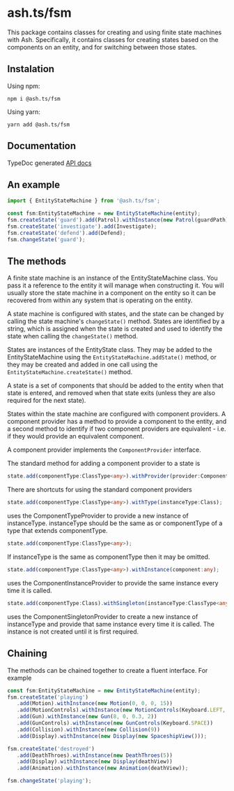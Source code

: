 # ash.ts/fsm

This package contains classes for creating and using finite state machines with Ash. Specifically, it contains
classes for creating states based on the components on an entity, and for switching between those states.

## Instalation

Using npm:

`npm i @ash.ts/fsm`

Using yarn:
 
`yarn add @ash.ts/fsm`

## Documentation

TypeDoc generated [API docs](https://icek.github.io/ash/modules/_ash_ts_fsm.html)

## An example
```typescript
import { EntityStateMachine } from '@ash.ts/fsm';

const fsm:EntityStateMachine = new EntityStateMachine(entity);
fsm.createState('guard').add(Patrol).withInstance(new Patrol(guardPath));
fsm.createState('investigate').add(Investigate);
fsm.createState('defend').add(Defend);
fsm.changeState('guard');
```

## The methods

A finite state machine is an instance of the EntityStateMachine class. You pass it a reference to the entity it will
manage when constructing it. You will usually store the state machine in a component on the entity so it can be
recovered from within any system that is operating on the entity.

A state machine is configured with states, and the state can be changed by calling the state machine's `changeState()` 
method. States are identified by a string, which is assigned when the state is created and used to identify the state 
when calling the `changeState()` method.

States are instances of the EntityState class. They may be added to the EntityStateMachine using the 
`EntityStateMachine.addState()` method, or they may be created and added in one call using the 
`EntityStateMachine.createState()` method.

A state is a set of components that should be added to the entity when that state is entered, and removed when that
state exits (unless they are also required for the next state).

States within the state machine are configured with component providers. A component provider has a method to
provide a component to the entity, and a second method to identify if two component providers are equivalent -
i.e. if they would provide an equivalent component.

A component provider implements the `ComponentProvider` interface.

The standard method for adding a component provider to a state is

```typescript 
state.add(componentType:ClassType<any>).withProvider(provider:ComponentProvider);
```
There are shortcuts for using the standard component providers

```typescript 
state.add(componentType:ClassType<any>).withType(instanceType:Class);
```

uses the ComponentTypeProvider to provide a new instance of instanceType. instanceType should be the same as or componentType of a type that extends 
componentType.

```typescript 
state.add(componentType:ClassType<any>);
```

If instanceType is the same as componentType then it may be omitted.

```typescript 
state.add(componentType:ClassType<any>).withInstance(component:any);
```

uses the ComponentInstanceProvider to provide the same instance every time it is called.

```typescript 
state.add(componentType:Class).withSingleton(instanceType:ClassType<any>);
```

uses the ComponentSingletonProvider to create a new instance of instanceType and provide that same instance every 
time it is called. The instance is not created until it is first required.

## Chaining

The methods can be chained together to create a fluent interface. For example

```typescript 
const fsm:EntityStateMachine = new EntityStateMachine(entity);
fsm.createState('playing')
   .add(Motion).withInstance(new Motion(0, 0, 0, 15))
   .add(MotionControls).withInstance(new MotionControls(Keyboard.LEFT, Keyboard.RIGHT, Keyboard.UP, 100, 3))
   .add(Gun).withInstance(new Gun(8, 0, 0.3, 2))
   .add(GunControls).withInstance(new GunControls(Keyboard.SPACE))
   .add(Collision).withInstance(new Collision(9))
   .add(Display).withInstance(new Display(new SpaceshipView()));

fsm.createState('destroyed')
   .add(DeathThroes).withInstance(new DeathThroes(5))
   .add(Display).withInstance(new Display(deathView))
   .add(Animation).withInstance(new Animation(deathView));

fsm.changeState('playing');
```
